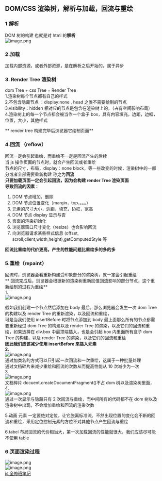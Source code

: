 ## DOM/CSS 渲染树，解析与加载，回流与重绘

### 1.解析

DOM 树的构建 也就是对 html 的**解析**<br />![image.png](/images/render1.png)

### 2.加载

加载内部资源，或者外部资源，是在解析之后开始的，属于异步

### 3. Render Tree 渲染树

dom Tree + css Tree = Render Tree<br />1.渲染树每个节点都有自己的样式<br />2.不包含隐藏节点 ：display:none , head 之类不需要绘制的节点<br />3.visibility：hidden 相对应的节点是包含在渲染树上的，（占有空间影响布局）<br />4.渲染树上的每一个节点都会被当作一个盒子 box，具有内容填充，边距，边框，位置，大小，其他样式

** render tree 构建完毕后浏览器它绘制页面**

### 4.回流 （reflow）

回流一定会引起重绘，而重绘不一定是回流产生的后续<br />当 js 操作页面的节点时，就会产生回流或者重绘<br />节点的尺寸，布局，display：none block，等一些改变的时候，渲染树中的一部分或者全部需要重新构建 称之为**回流**<br />**只要加载页面一定会引起回流，因为会构建 render Tree 渲染页面**<br />**导致回流的因素**：

1. DOM 节点增加，删除
2. DOM 节点位置变化（margin，top，。。。）
3. 元素的尺寸大小，边距，填充，边框，宽高
4. DOM 节点 display 显示与否
5. 页面的渲染初始化
6. 浏览器窗口尺寸变化（resize）也会影响回流
7. 向浏览器请求某些样式信息 (offset, scroll,client,width,height),getComputedStyle 等

**回流比重绘的代价更高，产生的性能问题比重绘多的多的多**

### 5.重绘（repaint）

回流时，浏览器会看重新构建受印象部分的渲染树，就一定会引起重绘<br />** 回流完成后，浏览器会根据新的渲染树重新回值回流影响的部分节点，这个重新绘制的过程为重绘**<br />1.<br />![image.png](/images/render2.png)

假如我们创建一个节点然后添加在 body 最后，那么浏览器会发生一次 dom Tree 的构建以及 render Tree 的重新渲染，以及回流和重绘，<br />可是当我们使用 insertBefore 时将节点添加到 body 最上面那么所有的节点都需要重新经过 dom Tree 的构建以及 render Tree 的渲染，以及它们的回流和重绘，如果选择在 div.box 中最顶端插入，也是会引起 box 内里面所有盒子 dom Tree 的构建，以及 render Tree 的渲染，以及它们的回流和重绘<br />**因此我们应该减少使用 insertBefore 来插入元素**<br />**2.**<br />![image.png](/images/render3.png)<br />通过加类名的方式可以只引起一次回流和一次重绘，这属于一种批量处理<br />通过文档碎片来减少重绘和回流的次数从而提高性能从 10 次减少为一次<br />3.<br />![image.png](/images/render4.png)<br />文档碎片 docuent.createDocumentFragment()不占 dom 树以及渲染树里面，<br />4.<br />![image.png](/images/render5.png)<br />通过一次显示与隐藏只有 2 次回流与重绘，而中间所有的代码都不在 dom 树以及渲染树中出现，不会增加重绘和回流的渲染次数

5.动画 元素 一定要绝对定位，让它脱离标准流，不然出现位置的变化会不断的回流和重绘，采用定位控制元素的方位不对其他节点产生回流与重绘

6.tabel 布局回流的代价相当大，第一次加载回流的性能就很大，我们应该尽可能不使用 table

### 6.页面渲染过程

![image.png](/images/render6.png)<br />![image.png](/images/render7.png)<br />[js 全修班笔记](https://blog.csdn.net/qq_42647547/category_11206026.html)
